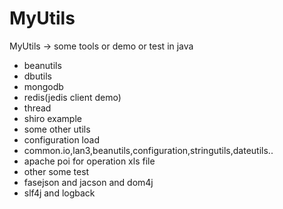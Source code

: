 MyUtils
=======

MyUtils -> some tools or demo or test in java



- beanutils
- dbutils
- mongodb
- redis(jedis client demo)
- thread
- shiro example
- some other utils
- configuration load
- common.io,lan3,beanutils,configuration,stringutils,dateutils..
- apache poi for operation xls file
- other some test
- fasejson and jacson and dom4j
- slf4j and logback